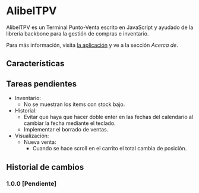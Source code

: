 # AlibelTPV

AlibelTPV es un Terminal Punto-Venta escrito en JavaScript y ayudado de la librería backbone para la gestión de compras e inventario.

Para más información, visita [la aplicación](http://pablomolina.me/Alibel-TPV) y ve a la sección *Acerca de*.

## Características

## Tareas pendientes

  - Inventario:
    - No se muestran los items con stock bajo.
  - Historial:
    - Evitar que haya que hacer doble enter en las fechas del calendario
      al cambiar la fecha mediante el teclado.
    - Implementar el borrado de ventas.
  - Visualización:
    - Nueva venta:
      - Cuando se hace scroll en el carrito el total cambia de posición.

## Historial de cambios

### 1.0.0 [Pendiente]
